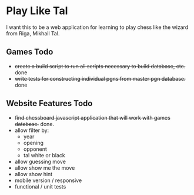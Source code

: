 # Play Like Tal
I want this to be a web application for learning to play chess like the wizard from Riga, Mikhail Tal.

## Games Todo
* ~~create a build script to run all scripts necessary to build database, etc.~~ done
* ~~write tests for constructing individual pgns from master pgn database.~~ done

## Website Features Todo
* ~~find chessboard javascript application that will work with games database.~~ done.
* allow filter by:
    - year
    - opening
    - opponent
    - tal white or black
* allow guessing move
* allow show me the move
* allow show hint
* mobile version / responsive
* functional / unit tests
